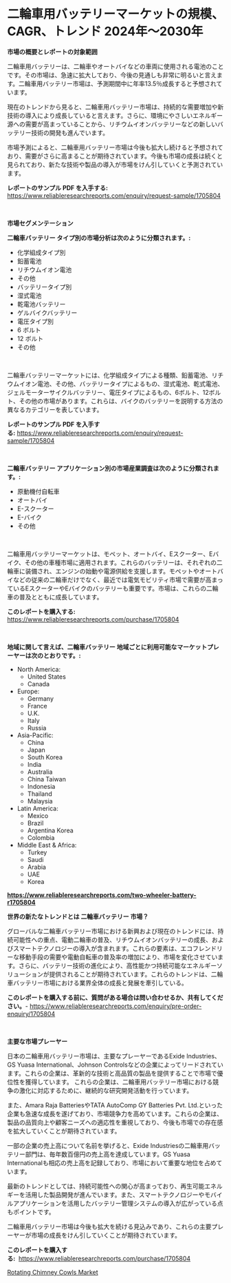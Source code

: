 <p><h1>二輪車用バッテリーマーケットの規模、CAGR、トレンド 2024年〜2030年</h1></p><p><strong>市場の概要とレポートの対象範囲</strong></p>
<p><p>二輪車用バッテリーは、二輪車やオートバイなどの車両に使用される電池のことです。その市場は、急速に拡大しており、今後の見通しも非常に明るいと言えます。二輪車用バッテリー市場は、予測期間中に年率13.5％成長すると予想されています。</p><p>現在のトレンドから見ると、二輪車用バッテリー市場は、持続的な需要増加や新技術の導入により成長していると言えます。さらに、環境にやさしいエネルギー源への需要が高まっていることから、リチウムイオンバッテリーなどの新しいバッテリー技術の開発も進んでいます。</p><p>市場予測によると、二輪車用バッテリー市場は今後も拡大し続けると予想されており、需要がさらに高まることが期待されています。今後も市場の成長は続くと見られており、新たな技術や製品の導入が市場をけん引していくと予測されています。</p></p>
<p><strong>レポートのサンプル PDF を入手する:</strong> <a href="https://www.reliableresearchreports.com/enquiry/request-sample/1705804">https://www.reliableresearchreports.com/enquiry/request-sample/1705804</a></p>
<p>&nbsp;</p>
<p><strong>市場セグメンテーション</strong></p>
<p><strong>二輪車バッテリー タイプ別の市場分析は次のように分類されます。:</strong></p>
<p><ul><li>化学組成タイプ別</li><li>鉛蓄電池</li><li>リチウムイオン電池</li><li>その他</li><li>バッテリータイプ別</li><li>湿式電池</li><li>乾電池バッテリー</li><li>ゲルバイクバッテリー</li><li>電圧タイプ別</li><li>6 ボルト</li><li>12 ボルト</li><li>その他</li></ul></p>
<p>&nbsp;</p>
<p><p>二輪車バッテリーマーケットには、化学組成タイプによる種類、鉛蓄電池、リチウムイオン電池、その他、バッテリータイプによるもの、湿式電池、乾式電池、ジェルモーターサイクルバッテリー、電圧タイプによるもの、6ボルト、12ボルト、その他の市場があります。これらは、バイクのバッテリーを説明する方法の異なるカテゴリーを表しています。</p></p>
<p><strong>レポートのサンプル PDF を入手する:</strong>&nbsp;<a href="https://www.reliableresearchreports.com/enquiry/request-sample/1705804">https://www.reliableresearchreports.com/enquiry/request-sample/1705804</a></p>
<p>&nbsp;</p>
<p><strong> 二輪車バッテリー アプリケーション別の市場産業調査は次のように分類されます。:</strong></p>
<p><ul><li>原動機付自転車</li><li>オートバイ</li><li>E-スクーター</li><li>E-バイク</li><li>その他</li></ul></p>
<p>&nbsp;</p>
<p><p>二輪車用バッテリーマーケットは、モペット、オートバイ、Eスクーター、Eバイク、その他の車種市場に適用されます。これらのバッテリーは、それぞれの二輪車に装備され、エンジンの始動や電源供給を支援します。モペットやオートバイなどの従来の二輪車だけでなく、最近では電気モビリティ市場で需要が高まっているEスクーターやEバイクのバッテリーも重要です。市場は、これらの二輪車の普及とともに成長しています。</p></p>
<p><strong>このレポートを購入する:</strong>&nbsp; <a href="https://www.reliableresearchreports.com/purchase/1705804">https://www.reliableresearchreports.com/purchase/1705804</a></p>
<p>&nbsp;</p>
<p><strong>地域に関して言えば、二輪車バッテリー 地域ごとに利用可能なマーケットプレーヤーは次のとおりです。:</strong></p>
<p><ul>
    <li>
        North America:
        <ul>
            <li>United States</li>
            <li>Canada</li>
        </ul>
    </li>
    <li>
        Europe:
        <ul>
            <li>Germany</li>
            <li>France</li>
            <li>U.K.</li>
            <li>Italy</li>
            <li>Russia</li>
        </ul>
    </li>
    <li>
        Asia-Pacific:
        <ul>
            <li>China</li>
            <li>Japan</li>
            <li>South Korea</li>
            <li>India</li>
            <li>Australia</li>
            <li>China Taiwan</li>
            <li>Indonesia</li>
            <li>Thailand</li>
            <li>Malaysia</li>
        </ul>
    </li>
    <li>
        Latin America:
        <ul>
            <li>Mexico</li>
            <li>Brazil</li>
            <li>Argentina Korea</li>
            <li>Colombia</li>
        </ul>
    </li>
    <li>
        Middle East & Africa:
        <ul>
            <li>Turkey</li>
            <li>Saudi</li>
            <li>Arabia</li>
            <li>UAE</li>
            <li>Korea</li>
        </ul>
    </li>
    </ul></p>
<p><strong><a href="https://www.reliableresearchreports.com/two-wheeler-battery-r1705804">https://www.reliableresearchreports.com/two-wheeler-battery-r1705804</a></strong>&nbsp;</p>
<p><strong>世界の新たなトレンドとは 二輪車バッテリー 市場？</strong></p>
<p><p>グローバルな二輪車バッテリー市場における新興および現在のトレンドには、持続可能性への重点、電動二輪車の普及、リチウムイオンバッテリーの成長、およびスマートテクノロジーの導入が含まれます。これらの要素は、エコフレンドリーな移動手段の需要や電動自転車の普及率の増加により、市場を変化させています。さらに、バッテリー技術の進化により、高性能かつ持続可能なエネルギーソリューションが提供されることが期待されています。これらのトレンドは、二輪車バッテリー市場における業界全体の成長と発展を牽引している。</p></p>
<p><strong>このレポートを購入する前に、質問がある場合は問い合わせるか、共有してください。</strong>- <a href="https://www.reliableresearchreports.com/enquiry/pre-order-enquiry/1705804">https://www.reliableresearchreports.com/enquiry/pre-order-enquiry/1705804</a></p>
<p>&nbsp;</p>
<p><strong>主要な市場プレーヤー</strong></p>
<p><p>日本の二輪車用バッテリー市場は、主要なプレーヤーであるExide Industries、GS Yuasa International、Johnson Controlsなどの企業によってリードされています。これらの企業は、革新的な技術と高品質の製品を提供することで市場で優位性を獲得しています。 これらの企業は、二輪車用バッテリー市場における競争の激化に対応するために、継続的な研究開発活動を行っています。</p><p>また、Amara Raja BatteriesやTATA AutoComp GY Batteries Pvt. Ltd.といった企業も急速な成長を遂げており、市場競争力を高めています。これらの企業は、製品の品質向上や顧客ニーズへの適応性を重視しており、今後も市場での存在感を拡大していくことが期待されています。</p><p>一部の企業の売上高について名前を挙げると、Exide Industriesの二輪車用バッテリー部門は、毎年数百億円の売上高を達成しています。GS Yuasa Internationalも相応の売上高を記録しており、市場において重要な地位を占めています。</p><p>最新のトレンドとしては、持続可能性への関心が高まっており、再生可能エネルギーを活用した製品開発が進んでいます。また、スマートテクノロジーやモバイルアプリケーションを活用したバッテリー管理システムの導入が広がっている点もポイントです。</p><p>二輪車用バッテリー市場は今後も拡大を続ける見込みであり、これらの主要プレーヤーが市場の成長をけん引していくことが期待されています。</p></p>
<p><strong>このレポートを購入する:</strong>&nbsp;&nbsp;<a href="https://www.reliableresearchreports.com/purchase/1705804">https://www.reliableresearchreports.com/purchase/1705804</a></p>
<p><p><a href="https://github.com/dimitrishawkinswaynenp91rgz/Market-Research-Report-List-2/blob/main/rotating-chimney-cowls-market.md">Rotating Chimney Cowls Market</a></p></p>